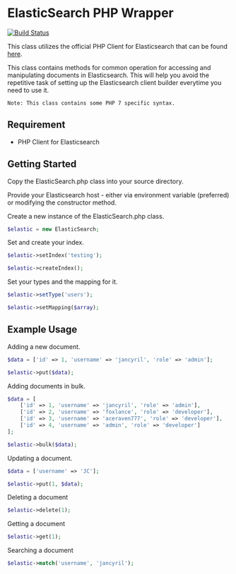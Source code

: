# ElasticSearch PHP Wrapper

[![Build Status](https://travis-ci.org/jancyril/elasticsearch-php-helper.svg?branch=master)](https://travis-ci.org/jancyril/elasticsearch-php-helper)

This class utilizes the official PHP Client for Elasticsearch that can be found [here](https://github.com/elastic/elasticsearch-php).

This class contains methods for common operation for accessing and manipulating documents in Elasticsearch. This will help you avoid the repetitive task of setting up the Elasticsearch client builder everytime you need to use it.

`Note: This class contains some PHP 7 specific syntax.`

## Requirement

* PHP Client for Elasticsearch

## Getting Started

Copy the ElasticSearch.php class into your source directory.

Provide your Elasticsearch host - either via environment variable (preferred) or modifying the constructor method.

Create a new instance of the ElasticSearch.php class.

```php
$elastic = new ElasticSearch;
```

Set and create your index.

```php
$elastic->setIndex('testing');

$elastic->createIndex();
```

Set your types and the mapping for it.

```php
$elastic->setType('users');

$elastic->setMapping($array);
```

## Example Usage

Adding a new document.

```php
$data = ['id' => 1, 'username' => 'jancyril', 'role' => 'admin'];

$elastic->put($data);
```

Adding documents in bulk.

```php
$data = [
    ['id' => 1, 'username' => 'jancyril', 'role' => 'admin'],
    ['id' => 2, 'username' => 'foxlance', 'role' => 'developer'],
    ['id' => 3, 'username' => 'aceraven777', 'role' => 'developer'],
    ['id' => 4, 'username' => 'admin', 'role' => 'developer']
];

$elastic->bulk($data);
```

Updating a document.

```php
$data = ['username' => 'JC'];

$elastic->put(1, $data);
```

Deleting a document

```php
$elastic->delete(1);
```

Getting a document

```php
$elastic->get(1);
```

Searching a document

```php
$elastic->match('username', 'jancyril');
```